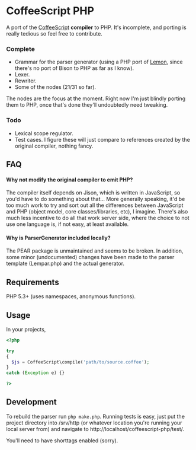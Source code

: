 
# CoffeeScript PHP

A port of the [CoffeeScript](http://jashkenas.github.com/coffee-script/) 
**compiler** to PHP. It's incomplete, and porting is really tedious so feel free
to contribute.

### Complete

* Grammar for the parser generator (using a PHP port of 
  [Lemon](http://pear.php.net/package/PHP_ParserGenerator/), since there's no 
  port of Bison to PHP as far as I know).
* Lexer.
* Rewriter.
* Some of the nodes (21/31 so far).

The nodes are the focus at the moment. Right now I'm just blindly porting them 
to PHP, once that's done they'll undoubtedly need tweaking.

### Todo

* Lexical scope regulator.
* Test cases. I figure these will just compare to references created by the 
  original compiler, nothing fancy.

## FAQ

#### Why not modify the original compiler to emit PHP?

The compiler itself depends on Jison, which is written in JavaScript, so you'd
have to do something about that... More generally speaking, it'd be too much 
work to try and sort out all the differences between JavaScript and PHP (object
model, core classes/libraries, etc), I imagine. There's also much less incentive
to do all that work server side, where the choice to not use one language is,
if not easy, at least available.

#### Why is ParserGenerator included locally?

The PEAR package is unmaintained and seems to be broken. In addition, some 
minor (undocumented) changes have been made to the parser template (Lempar.php)
and the actual generator.

## Requirements

PHP 5.3+ (uses namespaces, anonymous functions).

## Usage

In your projects,

```php
<?php

try
{
  $js = CoffeeScript\compile('path/to/source.coffee');
}
catch (Exception e) {}

?>
```

## Development

To rebuild the parser run `php make.php`. Running tests is easy, just put the 
project directory into /srv/http (or whatever location you're running your
local server from) and navigate to http://localhost/coffeescript-php/test/.

You'll need to have shorttags enabled (sorry).

